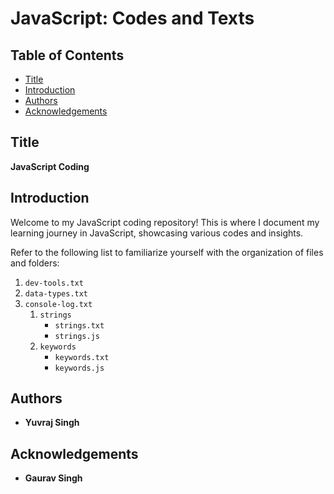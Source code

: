 # JavaScript: Codes and Texts

## Table of Contents

- [Title](#title)
- [Introduction](#introduction)
- [Authors](#authors)
- [Acknowledgements](#acknowledgements)

## Title

**JavaScript Coding**

## Introduction

Welcome to my JavaScript coding repository! This is where I document my learning journey in JavaScript, showcasing various codes and insights.

Refer to the following list to familiarize yourself with the organization of files and folders:

1. `dev-tools.txt`
2. `data-types.txt`
3. `console-log.txt`
   1. `strings`
      - `strings.txt`
      - `strings.js`
   2. `keywords`
      - `keywords.txt`
      - `keywords.js`

## Authors

- **Yuvraj Singh**

## Acknowledgements

- **Gaurav Singh**
